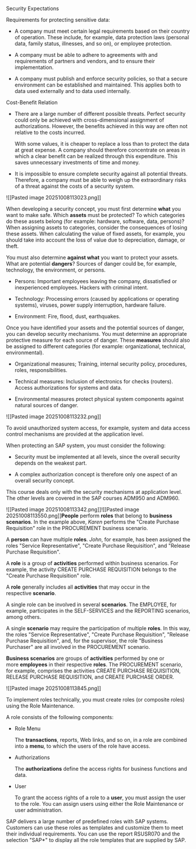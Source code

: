 
Security Expectations

Requirements for protecting sensitive data:

- A company must meet certain legal requirements based on their country of operation. These include, for example, data protection laws (personal data, family status, illnesses, and so on), or employee protection.
    
- A company must be able to adhere to agreements with and requirements of partners and vendors, and to ensure their implementation.
    
- A company must publish and enforce security policies, so that a secure environment can be established and maintained. This applies both to data used externally and to data used internally.
    

Cost-Benefit Relation

- There are a large number of different possible threats. Perfect security could only be achieved with cross-dimensional assignment of authorizations. However, the benefits achieved in this way are often not relative to the costs incurred.
    
    With some values, it is cheaper to replace a loss than to protect the data at great expense. A company should therefore concentrate on areas in which a clear benefit can be realized through this expenditure. This saves unnecessary investments of time and money.
    
- It is impossible to ensure complete security against all potential threats. Therefore, a company must be able to weigh up the extraordinary risks of a threat against the costs of a security system.

![[Pasted image 20251008113023.png]]

When developing a security concept, you must first determine **what** you want to make safe. Which **assets** must be protected? To which categories do these assets belong (for example: hardware, software, data, persons)? When assigning assets to categories, consider the consequences of losing these assets. When calculating the value of fixed assets, for example, you should take into account the loss of value due to depreciation, damage, or theft.

You must also determine **against what** you want to protect your assets. What are potential **dangers**? Sources of danger could be, for example, technology, the environment, or persons.

- Persons: Important employees leaving the company, dissatisfied or inexperienced employees. Hackers with criminal intent.
    
- Technology: Processing errors (caused by applications or operating systems), viruses, power supply interruption, hardware failure.
    
- Environment: Fire, flood, dust, earthquakes.

Once you have identified your assets and the potential sources of danger, you can develop security mechanisms. You must determine an appropriate protective measure for each source of danger. These **measures** should also be assigned to different categories (for example: organizational, technical, environmental).

- Organizational measures; Training, internal security policy, procedures, roles, responsibilities.
    
- Technical measures: Inclusion of electronics for checks (routers). Access authorizations for systems and data.
    
- Environmental measures protect physical system components against natural sources of danger.


![[Pasted image 20251008113232.png]]

To avoid unauthorized system access, for example, system and data access control mechanisms are provided at the application level.

When protecting an SAP system, you must consider the following:

- Security must be implemented at all levels, since the overall security depends on the weakest part.
    
- A complex authorization concept is therefore only one aspect of an overall security concept.
    
This course deals only with the security mechanisms at application level. The other levels are covered in the SAP courses ADM950 and ADM960.

![[Pasted image 20251008113342.png]]![[Pasted image 20251008113550.png]]**People** perform **roles** that belong to **business scenarios**. In the example above, _Karen_ performs the "Create Purchase Requisition" role in the PROCUREMENT business scenario.

A **person** can have multiple **roles**. _John_, for example, has been assigned the roles "Service Representative", "Create Purchase Requisition", and "Release Purchase Requisition".

A **role** is a group of **activities** performed within business scenarios. For example, the activity CREATE PURCHASE REQUISITION belongs to the "Create Purchase Requisition" role.

A **role** generally includes all **activities** that may occur in the respective **scenario**.

A single role can be involved in several **scenarios**. The EMPLOYEE, for example, participates in the SELF-SERVICES and the REPORTING scenarios, among others.

A single **scenario** may require the participation of multiple **roles**. In this way, the roles "Service Representative", "Create Purchase Requisition", "Release Purchase Requisition", and, for the supervisor, the role "Business Purchaser" are all involved in the PROCUREMENT scenario.

**Business scenarios** are groups of **activities** performed by one or more **employees** in their respective **roles**. The PROCUREMENT scenario, for example, comprises the activities CREATE PURCHASE REQUISITION, RELEASE PURCHASE REQUISITION, and CREATE PURCHASE ORDER.


![[Pasted image 20251008113845.png]]


To implement roles technically, you must create roles (or composite roles) using the Role Maintenance.

A role consists of the following components:

- Role Menu
    
    The **transactions**, reports, Web links, and so on, in a role are combined into a **menu**, to which the users of the role have access.
    
- Authorizations
    
    The **authorizations** define the access rights for business functions and data.
    
- User
    
    To grant the access rights of a role to a **user**, you must assign the user to the role. You can assign users using either the Role Maintenance or user administration.
    

SAP delivers a large number of predefined roles with SAP systems. Customers can use these roles as templates and customize them to meet their individual requirements. You can use the report RSUSR070 and the selection "SAP*" to display all the role templates that are supplied by SAP.